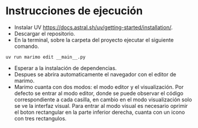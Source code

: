 # Instrucciones de ejecución 

- Instalar UV https://docs.astral.sh/uv/getting-started/installation/.
- Descargar el repositorio.
- En la terminal, sobre la carpeta del proyecto ejecutar el siguiente comando.

```
uv run marimo edit __main__.py
```

- Esperar a la instalación de dependencias.
- Despues se abrira automaticamente el navegador con el editor de marimo.
- Marimo cuanta con dos modos: el modo editor y el visualización. Por defecto se entrar al modo editor, donde se puede observar el código correspondiente a cada casilla, en cambio en el modo visualización solo se ve la interfaz visual. Para entrar al modo visual es necesario oprimir el boton rectangular en la parte inferior derecha, cuanta con un icono con tres rectangulos. 
 

